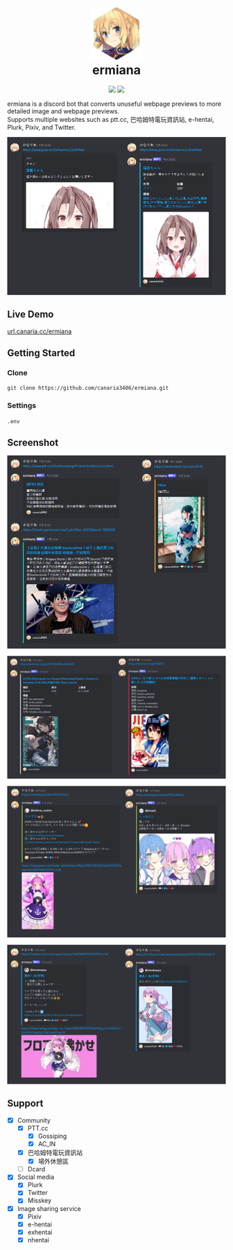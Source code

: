 <h1 align="center">
    <img width="120" height="120" src="pic/logo.svg" alt=""><br>
    ermiana
</h1>

<p align="center">
    <img src="https://img.shields.io/github/license/canaria3406/ermiana?style=flat-square">
    <a href="https://discord.com/api/oauth2/authorize?client_id=1078919650764652594&permissions=274878000128&scope=bot%20applications.commands"><img src="https://img.shields.io/badge/invite-%40ermiana-7289da?style=flat-square"></a>
</p>

ermiana is a discord bot that converts unuseful webpage previews to more detailed image and webpage previews.  
Supports multiple websites such as ptt.cc, 巴哈姆特電玩資訊站, e-hentai, Plurk, Pixiv, and Twitter.

![demo](pic/demo1.png)

## Live Demo

[url.canaria.cc/ermiana](https://url.canaria.cc/ermiana)

## Getting Started

### Clone

```shell
git clone https://github.com/canaria3406/ermiana.git
```

### Settings

`.env`

## Screenshot

![demo](pic/demo2.png)

![demo](pic/demo3.png)

![demo](pic/demo5.png)

![demo](pic/demo4.png)

## Support

- [x] Community
  - [x] PTT.cc
    - [x] Gossiping
    - [x] AC_IN
  - [x] 巴哈姆特電玩資訊站
    - [x] 場外休憩區
  - [ ] Dcard
- [x] Social media
  - [x] Plurk
  - [x] Twitter
  - [x] Misskey
- [x] Image sharing service
  - [x] Pixiv
  - [x] e-hentai
  - [x] exhentai
  - [x] nhentai
